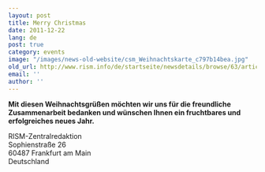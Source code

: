 ```yaml
---
layout: post
title: Merry Christmas
date: 2011-12-22
lang: de
post: true
category: events
image: "/images/news-old-website/csm_Weihnachtskarte_c797b14bea.jpg"
old_url: http://www.rism.info/de/startseite/newsdetails/browse/63/article/64/merry-christmas.html
email: ''
author: ''
---
```


**Mit diesen Weihnachtsgrüßen möchten wir uns für die freundliche Zusammenarbeit bedanken und wünschen Ihnen ein fruchtbares und erfolgreiches neues Jahr.**

RISM-Zentralredaktion\
Sophienstraße 26\
60487 Frankfurt am Main\
Deutschland
